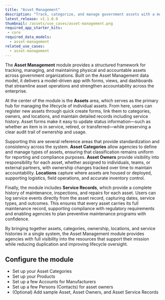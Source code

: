 ```yaml
---
title: "Asset Management"
description: "Track, categorize, and manage government assets with a modern, reusable solution for accountability and lifecycle management."
latest_release: v1.1.0.0
thumbnail: /assets/use_cases/asset-management.png
required_app_starter_kits:
 - core
required_data_models:
  - asset-management
related_use_cases:
  - asset-management
---
```


The **Asset Management** module provides a structured framework for tracking, managing, and maintaining physical and accountable assets across government organizations. Built on the Asset Management data model, it delivers a model-driven app with forms, views, and dashboards that streamline asset operations and strengthen accountability across the enterprise.

At the center of the module is the **Assets** area, which serves as the primary hub for managing the lifecycle of individual assets. From here, users can register new assets through quick create forms, link them to categories, owners, and locations, and maintain detailed records including service history. Asset forms make it easy to update status information—such as whether an item is in service, retired, or transferred—while preserving a clear audit trail of ownership and usage.

Supporting this are several reference areas that provide standardization and consistency across the system. **Asset Categories** allow agencies to define and manage types of assets, ensuring that classification remains uniform for reporting and compliance purposes. **Asset Owners** provide visibility into responsibility for each asset, whether assigned to individuals, teams, or external partners, with ownership changes tracked over time to maintain accountability. **Locations** capture where assets are housed or deployed, supporting logistics, field operations, and accurate inventory control.

Finally, the module includes **Service Records**, which provide a complete history of maintenance, inspections, and repairs for each asset. Users can log service events directly from the asset record, capturing dates, service types, and outcomes. This ensures that every asset carries its full maintenance record, supporting compliance with regulatory requirements and enabling agencies to plan preventive maintenance programs with confidence.

By bringing together assets, categories, ownership, locations, and service histories in a single system, the Asset Management module provides agencies with full visibility into the resources that support their mission while reducing duplication and improving lifecycle oversight.

## Configure the module

- Set up your Asset Categories
- Set up your Products
- Set up a few Accounts for Manufacturers
- Set up a few Persons (Contacts) for asset owners
- (Optional) Add sample Asset, Asset Owners, and Asset Service Records

